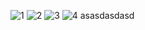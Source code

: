 ![1](https://github.com/jvsdo/Password-Generator-JavaScript/assets/46056798/6dd35475-ad95-4afd-b158-29b6106e1ea7)
![2](https://github.com/jvsdo/Password-Generator-JavaScript/assets/46056798/a03d741f-056f-46cf-a713-71cbee48e0e6)
![3](https://github.com/jvsdo/Password-Generator-JavaScript/assets/46056798/bb5e5ffe-6d08-40e0-90e9-958a7d977b63)
![4](https://github.com/jvsdo/Password-Generator-JavaScript/assets/46056798/b646f787-fee6-49b7-b470-adbc56028c4d)
asasdasdasd
